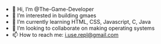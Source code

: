- 👋 Hi, I’m @The-Game-Developer
- 👀 I’m interested in building gmaes
- 🌱 I’m currently learning HTML, CSS, Javascript, C, Java
- 💞️ I’m looking to collaborate on making operating systems
- 📫 How to reach me: i.use.repl@gmail.com

<!---
The-Game-Developer/The-Game-Developer is a ✨ special ✨ repository because its `README.md` (this file) appears on your GitHub profile.
You can click the Preview link to take a look at your changes.
--->
